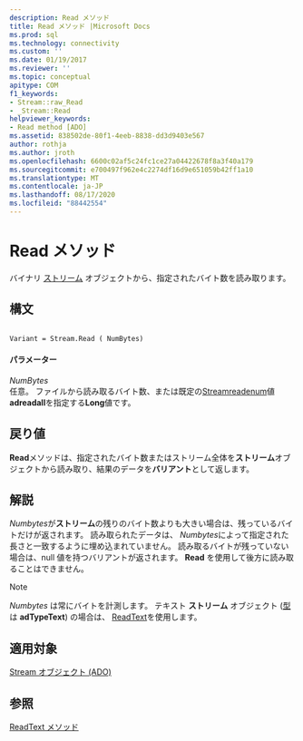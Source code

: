 ```yaml
---
description: Read メソッド
title: Read メソッド |Microsoft Docs
ms.prod: sql
ms.technology: connectivity
ms.custom: ''
ms.date: 01/19/2017
ms.reviewer: ''
ms.topic: conceptual
apitype: COM
f1_keywords:
- Stream::raw_Read
- _Stream::Read
helpviewer_keywords:
- Read method [ADO]
ms.assetid: 838502de-80f1-4eeb-8838-dd3d9403e567
author: rothja
ms.author: jroth
ms.openlocfilehash: 6600c02af5c24fc1ce27a04422678f8a3f40a179
ms.sourcegitcommit: e700497f962e4c2274df16d9e651059b42ff1a10
ms.translationtype: MT
ms.contentlocale: ja-JP
ms.lasthandoff: 08/17/2020
ms.locfileid: "88442554"
---
```

# <a name="read-method"></a>Read メソッド
バイナリ [ストリーム](../../../ado/reference/ado-api/stream-object-ado.md) オブジェクトから、指定されたバイト数を読み取ります。  
  
## <a name="syntax"></a>構文  
  
```  
  
Variant = Stream.Read ( NumBytes)  
```  
  
#### <a name="parameters"></a>パラメーター  
 *NumBytes*  
 任意。 ファイルから読み取るバイト数、または既定の[Streamreadenum](../../../ado/reference/ado-api/streamreadenum.md)値**adreadall**を指定する**Long**値です。  
  
## <a name="return-value"></a>戻り値  
 **Read**メソッドは、指定されたバイト数またはストリーム全体を**ストリーム**オブジェクトから読み取り、結果のデータを**バリアント**として返します。  
  
## <a name="remarks"></a>解説  
 *Numbytes*が**ストリーム**の残りのバイト数よりも大きい場合は、残っているバイトだけが返されます。 読み取られたデータは、 *Numbytes*によって指定された長さと一致するように埋め込まれていません。 読み取るバイトが残っていない場合は、null 値を持つバリアントが返されます。 **Read** を使用して後方に読み取ることはできません。  
  
> [!NOTE]
>  *Numbytes* は常にバイトを計測します。 テキスト **ストリーム** オブジェクト ([型](../../../ado/reference/ado-api/type-property-ado-stream.md) は **adTypeText**) の場合は、 [ReadText](../../../ado/reference/ado-api/readtext-method.md)を使用します。  
  
## <a name="applies-to"></a>適用対象  
 [Stream オブジェクト (ADO)](../../../ado/reference/ado-api/stream-object-ado.md)  
  
## <a name="see-also"></a>参照  
 [ReadText メソッド](../../../ado/reference/ado-api/readtext-method.md)
